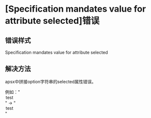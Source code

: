 # [Specification mandates value for attribute selected]错误

## 错误样式
Specification mandates value for attribute selected  

## 解决方法
apsx中拼接option字符串的selected属性错误。
  
例如："<option selected>test</option>" -> "<option select="selected">test</option>"